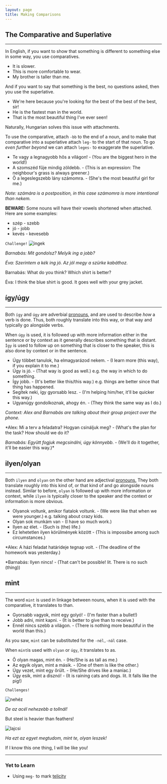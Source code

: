 ```yaml
---
layout: page
title: Making Comparisons
---
```


## The Comparative and Superlative
---

In English, if you want to show that something is different to something else in some way, you use comparatives.

* It is slower.
* This is more comfortable to wear.
* My brother is taller than me.

And if you want to say that something is the best, no questions asked, then you use the superlative.

* We're here because you're looking for the best of the best of the best, sir!
* He is the fastest man in the world.
* That is the most beautiful thing I've ever seen!

Naturally, Hungarian solves this issue with attachments.

To use the comparative, attach `-bb` to the end of a noun, and to make that comparative into a superlative attach `leg-` to the start of that noun. To go *even further beyond* we can attach `leges-` to exaggerate the superlative.

* Te vagy a legnagyobb hős a világon! - (You are the biggest hero in the world!)
* A szomszéd fűje mindig zöldebb. - (This is an expression: The neighbour's grass is always greener.)
* Ő a legeslegszebb lány számomra. - (She's the most beautiful girl for me.)

*Note: számára is a postposition, in this case számomra is more intentional than nekem.*

**BEWARE:** Some nouns will have their vowels shortened when attached. Here are some examples:

* szép - szebb
* jó - jobb
* kevés - kevesebb

`Challenge!`
![ingek](https://magyartanulas.github.io/public/együtt.png)

*Barnabás: Mit gondolsz? Melyik ing a jobb?*

*Éva: Szerintem a kék ing jó. Az jól megy a szürke kabáthoz.*

<span class="spoiler">Barnabás: What do you think? Which shirt is better?</span>

<span class="spoiler">Éva: I think the blue shirt is good. It goes well with your grey jacket.</span>

## így/úgy
---

Both `így` and `úgy` are adverbial [pronouns](https://magyartanulas.github.io/pronouns), and are used to describe *how* a verb is done. Thus, both roughly translate into this way, or that way and typically go alongside verbs.

When `úgy` is used, it is followed up with more information either in the sentence or by context as it generally describes something that is distant. `Így` is used to follow up on something that is closer to the speaker, this is also done by context or in the sentence.

* Úgy többet tanulok, ha elmagyarázod nekem. - (I learn more (this way), if you explain it to me.)
* Úgy is jó. - (That way is good as well.) e.g. the way in which to do something.
* Így jobb. - (It's better like this/this way.) e.g. things are better since that thing has happened.
* Segítek neki, így gyorsabb lesz. - (I'm helping him/her, it'll be quicker this way.)
* Ugyanúgy gondolkoznak, ahogy én. - (They think the same way as I do.)

*Context: Alex and Barnabás are talking about their group project over the phone.*

*Alex: Mi a terv a feladatra? Hogyan csináljuk meg? - (What's the plan for the task? How should we do it?

*Barnabás: Együtt fogjuk megcsinálni, úgy könnyebb.* - (We'll do it together, it'll be easier this way.)*

## ilyen/olyan
---

Both `ilyen` and `olyan` on the other hand are adjectival [pronouns.](https://magyartanulas.github.io/pronouns) They both translate roughly into this kind of, or that kind of and go alongside nouns instead. Similar to before, `olyan` is followed up with more information or context, while `ilyen` is typically closer to the speaker and the context or information is more obvious.

* Olyanok voltunk, amikor fiatalok voltunk. - (We were like that when we were younger.) e.g. talking about crazy kids.
* Olyan sok munkám van - (I have so much work.)
* Ilyen az élet. - (Such is (the) life.) 
* Ez lehetetlen ilyen körülmények között - (This is impossibe among such circumstances.)

*Alex: A házi feladat határideje tegnap volt. - (The deadline of the homework was yesterday.)

*Barnabás: Ilyen nincs! - (That can't be possible! lit. There is no such (thing))

## mint
---

The word `mint` is used in linkage between nouns, when it is used with the comparative, it translates to than.

* Gyorsabb vagyok, mint egy golyó! - (I'm faster than a bullet!)
* Jobb adni, mint kapni. - (It is better to give than to receive.)
* Ennél nincs szebb a világon. - (There is nothing more beautiful in the world than this.)

As you saw, `mint` can be substituted for the `-nél,-nál` case.

When `mint`is used with `olyan` or `úgy`, it translates to as.

* Ő olyan magas, mint én. - (He/She is as tall as me.)
* Az egyik olyan, mint a másik. - (One of them is like the other.)
* Úgy vezet, mint egy őrült. - (He/She drives like a maniac.)
* Úgy esik, mint a disznó! - (It is raining cats and dogs. lit. It falls like the pig!) 

`Challenges!`

![nehéz](https://magyartanulas.github.io/public/nehéz.jpg)

*De az acél nehezebb a tollnál!*

<span class="spoiler">But steel is heavier than feathers!</span>

![lajcsi](https://magyartanulas.github.io/public/lajcsi.png)

*Ha ezt az egyet megtudom, mint te, olyan leszek!*

<span class="spoiler">If I know this one thing, I will be like you!</span>

---

### Yet to Learn

* Using `meg-` to mark [telicity](https://magyartanulas.github.io/coverbs_telicity/)
